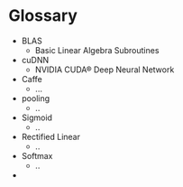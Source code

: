# Glossary
* BLAS
  * Basic Linear Algebra Subroutines
* cuDNN
  * NVIDIA CUDA® Deep Neural Network
* Caffe
  * ...
* pooling
  * ..
* Sigmoid
  * ..
* Rectified Linear
  * ..
* Softmax
  * ..
* 
